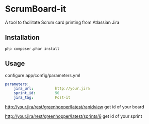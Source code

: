 ScrumBoard-it
=============

A tool to facilitate Scrum card printing from Atlassian Jira

Installation
------

```
php composer.phar install
```

Usage
------

configure app/config/parameters.yml
```yaml
parameters:
    jira_url:          http://your.jira
    sprint_id:         50
    jira_tag:          Post-it
```

http://your.jira/rest/greenhopper/latest/rapidview
get id of your board

http://your.jira/rest/greenhopper/latest/sprints/6
get id of your sprint
